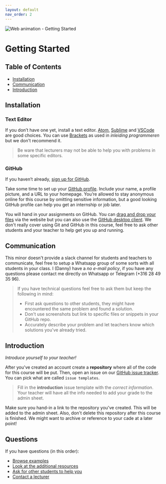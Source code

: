 ```yaml
---
layout: default
nav_order: 2
---
```



![Web animation - Getting Started][banner-guide]

# Getting Started

## Table of Contents

*   [Installation](#installation)
*   [Communication](#communication)
*   [Introduction](#introduction)

## Installation

### Text Editor
If you don’t have one yet, install a text editor. [Atom](https://atom.io), [Sublime](https://www.sublimetext.com) and [VSCode](https://code.visualstudio.com/) are good choices. You can use [Brackets](http://brackets.io/) as used in _inleiding programmeren_ but we don't recommend it.

> Be ware that lecturers may not be able to help you with problems in some specific editors.

### GitHub

If you haven’t already, [sign up for
GitHub](https://help.github.com/articles/signing-up-for-a-new-github-account/).

Take some time to set up your [GitHub profile](https://github.com/settings/profile).
Include your name, a profile picture, and a URL to your homepage.
You’re allowed to stay anonymous online for this course by omitting sensitive
information, but a good looking GitHub profile can help you get an internship
or job later.

You will hand in your assignments on GitHub. You can [drag and drop your files](https://help.github.com/en/articles/adding-a-file-to-a-repository) via the website but you can also use the [GitHub desktop client](https://desktop.github.com/). We don't really cover using Git and GitHub in this course, feel free to ask other students and your teacher to help get you up and running.

## Communication

This minor doesn't provide a slack channel for students and teachers to communicate, feel free to setup a Whatsapp group of some sorts with all students in your class. I (Danny) have a _no e-mail policy_, if you have any questions please contact me directly on Whatsapp or Telegram (+316 28 49 35 96).

> If you have technical questions feel free to ask them but keep the following in mind:
> * First ask questions to other students, they might have encountered the same problem and found a solution.
> * Don't use screenshots but link to specific files or snippets in your GitHub repo.
> * Accurately describe your problem and let teachers know which solutions you've  already tried.

## Introduction
_Introduce yourself to your teacher!_

After you've created an account  create a **repository** where all of the code for this course will be put. Then, open an issue on our [GitHub issue tracker][issues]. You can pick what are called `issue templates`.

> Fill in the **introduction** issue template with the _correct information_. Your teacher will have all the info needed to add your grade to the admin sheet.

Make sure you hand-in a link to the repository you've created. This will be added to the admin sheet. Also, don't delete this repository after this course is finished. We might want to archive or reference to your cade at a later point!

## Questions

If you have questions (in this order):
*   [Browse examples][examples]
*   [Look at the additional resources][resources]
*   [Ask for other students to help you][moodle]
*   [Contact a lecturer][synopsis]

[moodle]: https://moodle.cmd.hva.nl/course/index.php?categoryid=92
[examples]: examples
[resources]: /resources.md
[synopsis]: #synopsis
[slack]: https://cmda-tech.slack.com/
[banner-guide]: https://cmda-minor-vid.github.io/web-animation-18-19/assets/banner-guide.svg
[issues]: https://github.com/cmda-bt/be-course-18-19/issues/new/choose
